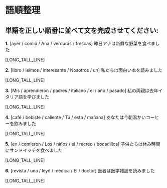 # 語順整理

## 単語を正しい順番に並べて文を完成させてください:

**1.** [ayer / comió / Ana / verduras / frescas]
昨日アナは新鮮な野菜を食べました

[LONG_TALL_LINE]

**2.** [libro / leímos / interesante / Nosotros / un]
私たちは面白い本を読みました

[LONG_TALL_LINE]

**3.** [Mis / aprendieron / padres / italiano / el / año / pasado]
私の両親は去年イタリア語を学びました

[LONG_TALL_LINE]

**4.** [café / bebiste / caliente / Tú / esta / mañana]
あなたは今朝温かいコーヒーを飲みました

[LONG_TALL_LINE]

**5.** [en / comieron / Los / niños / el / recreo / bocadillos]
子供たちは休み時間にサンドイッチを食べました

[LONG_TALL_LINE]

**6.** [revista / una / leyó / médica / El / doctor]
医者は医学雑誌を読みました

[LONG_TALL_LINE]